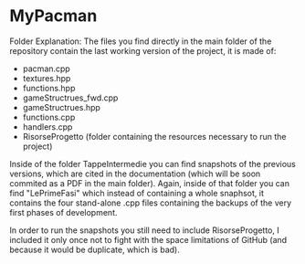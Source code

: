 # MyPacman
Folder Explanation:
The files you find directly in the main folder of the repository contain the last working version of the project, it is made of:
* pacman.cpp
* textures.hpp
* functions.hpp
* gameStructrues_fwd.cpp
* gameStructrues.hpp
* functions.cpp
* handlers.cpp
* RisorseProgetto (folder containing the resources necessary to run the project)

Inside of the folder TappeIntermedie you can find snapshots of the previous versions, 
which are cited in the documentation (which will be soon commited as a PDF in the main folder).
Again, inside of that folder you can find "LePrimeFasi" which instead of containing a whole snaphsot,
it contains the four stand-alone .cpp files containing the backups of the very first phases of development.

In order to run the snapshots you still need to include RisorseProgetto, I included it only once not to fight with the space limitations of GitHub (and because it would be duplicate, which is bad).



